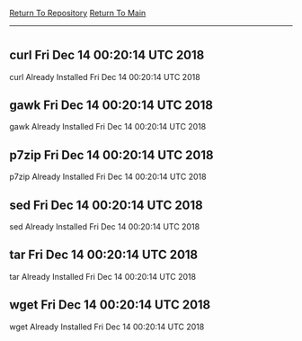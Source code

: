 [Return To Repository](https://github.com/deathbybandaid/piholeparser/)
[Return To Main](https://github.com/deathbybandaid/piholeparser/blob/master/RecentRunLogs/Mainlog.md)
____________________________________
# 
## curl Fri Dec 14 00:20:14 UTC 2018
curl Already Installed Fri Dec 14 00:20:14 UTC 2018
## gawk Fri Dec 14 00:20:14 UTC 2018
gawk Already Installed Fri Dec 14 00:20:14 UTC 2018
## p7zip Fri Dec 14 00:20:14 UTC 2018
p7zip Already Installed Fri Dec 14 00:20:14 UTC 2018
## sed Fri Dec 14 00:20:14 UTC 2018
sed Already Installed Fri Dec 14 00:20:14 UTC 2018
## tar Fri Dec 14 00:20:14 UTC 2018
tar Already Installed Fri Dec 14 00:20:14 UTC 2018
## wget Fri Dec 14 00:20:14 UTC 2018
wget Already Installed Fri Dec 14 00:20:14 UTC 2018
